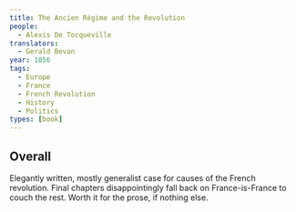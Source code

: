 ```yaml
---
title: The Ancien Régime and the Revolution
people:
  - Alexis De Tocqueville
translators:
  - Gerald Bevan
year: 1856
tags:
  - Europe
  - France
  - French Revolution
  - History
  - Politics
types: [book]
---
```

 
## Overall

Elegantly written, mostly generalist case for causes of the French revolution.  Final chapters disappointingly fall back on France-is-France to couch the rest.  Worth it for the prose, if nothing else.

